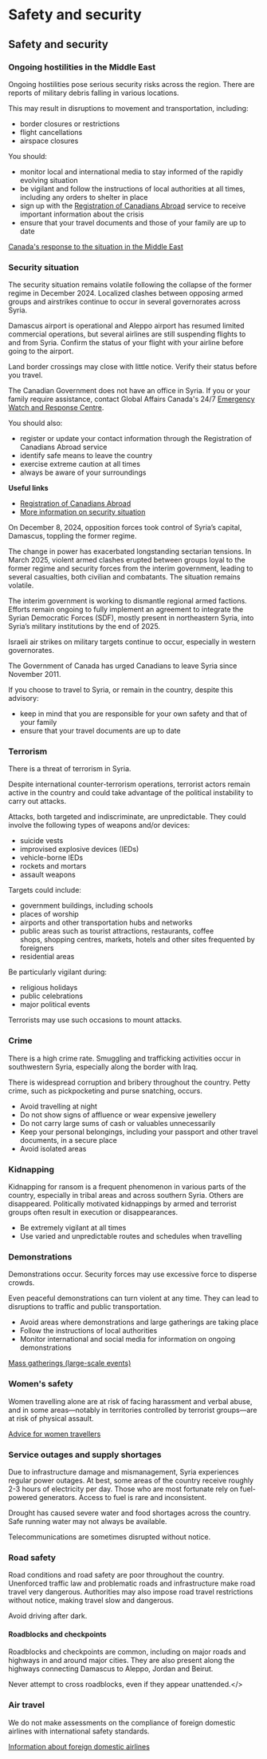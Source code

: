 # Safety and security

## Safety and security

### Ongoing hostilities in the Middle East

Ongoing hostilities pose serious security risks across the region. There are reports of military debris falling in various locations.

This may result in disruptions to movement and transportation, including:

* border closures or restrictions
* flight cancellations
* airspace closures

You should:

* monitor local and international media to stay informed of the rapidly evolving situation
* be vigilant and follow the instructions of local authorities at all times, including any orders to shelter in place
* sign up with the [Registration of Canadians Abroad](https://travel.gc.ca/travelling/registration) service to receive important information about the crisis
* ensure that your travel documents and those of your family are up to date

[Canada's response to the situation in the Middle East](https://www.international.gc.ca/world-monde/issues_development-enjeux_developpement/response_conflict-reponse_conflits/crisis-crises/middle-east-moyen-orient.aspx?lang=eng)

### Security situation

The security situation remains volatile following the collapse of the former regime in December 2024. Localized clashes between opposing armed groups and airstrikes continue to occur in several governorates across Syria.

Damascus airport is operational and Aleppo airport has resumed limited commercial operations, but several airlines are still suspending flights to and from Syria. Confirm the status of your flight with your airline before going to the airport.

Land border crossings may close with little notice. Verify their status before you travel.

The Canadian Government does not have an office in Syria. If you or your family require assistance, contact Global Affairs Canada's 24/7 [Emergency Watch and Response Centre](https://travel.gc.ca/assistance/emergency-assistance).

You should also:

* register or update your contact information through the Registration of Canadians Abroad service
* identify safe means to leave the country
* exercise extreme caution at all times
* always be aware of your surroundings

**Useful links**

* [Registration of Canadians Abroad](https://travel.gc.ca/travelling/registration)
* [More information on security situation](https://travel.gc.ca/destinations/syria#security_situation)

On December 8, 2024, opposition forces took control of Syria’s capital, Damascus, toppling the former regime.

The change in power has exacerbated longstanding sectarian tensions. In March 2025, violent armed clashes erupted between groups loyal to the former regime and security forces from the interim government, leading to several casualties, both civilian and combatants. The situation remains volatile.

The interim government is working to dismantle regional armed factions. Efforts remain ongoing to fully implement an agreement to integrate the Syrian Democratic Forces (SDF), mostly present in northeastern Syria, into Syria’s military institutions by the end of 2025.

Israeli air strikes on military targets continue to occur, especially in western governorates.

The Government of Canada has urged Canadians to leave Syria since November 2011.

If you choose to travel to Syria, or remain in the country, despite this advisory:

* keep in mind that you are responsible for your own safety and that of your family
* ensure that your travel documents are up to date

### Terrorism

There is a threat of terrorism in Syria.

Despite international counter-terrorism operations, terrorist actors remain active in the country and could take advantage of the political instability to carry out attacks.

Attacks, both targeted and indiscriminate, are unpredictable. They could involve the following types of weapons and/or devices:

* suicide vests
* improvised explosive devices (IEDs)
* vehicle-borne IEDs
* rockets and mortars
* assault weapons

Targets could include:

* government buildings, including schools
* places of worship
* airports and other transportation hubs and networks
* public areas such as tourist attractions, restaurants, coffee shops, shopping centres, markets, hotels and other sites frequented by foreigners
* residential areas

Be particularly vigilant during:

* religious holidays
* public celebrations
* major political events

Terrorists may use such occasions to mount attacks.

### Crime

There is a high crime rate. Smuggling and trafficking activities occur in southwestern Syria, especially along the border with Iraq.

There is widespread corruption and bribery throughout the country. Petty crime, such as pickpocketing and purse snatching, occurs.

* Avoid travelling at night
* Do not show signs of affluence or wear expensive jewellery
* Do not carry large sums of cash or valuables unnecessarily
* Keep your personal belongings, including your passport and other travel documents, in a secure place
* Avoid isolated areas

### Kidnapping

Kidnapping for ransom is a frequent phenomenon in various parts of the country, especially in tribal areas and across southern Syria. Others are disappeared. Politically motivated kidnappings by armed and terrorist groups often result in execution or disappearances.

* Be extremely vigilant at all times
* Use varied and unpredictable routes and schedules when travelling

### Demonstrations

Demonstrations occur. Security forces may use excessive force to disperse crowds.

Even peaceful demonstrations can turn violent at any time. They can lead to disruptions to traffic and public transportation.

* Avoid areas where demonstrations and large gatherings are taking place
* Follow the instructions of local authorities
* Monitor international and social media for information on ongoing demonstrations

[Mass gatherings (large-scale events)](https://travel.gc.ca/travelling/health-safety/mass-gatherings)

### Women's safety

Women travelling alone are at risk of facing harassment and verbal abuse, and in some areas—notably in territories controlled by terrorist groups—are at risk of physical assault.

[Advice for women travellers](https://travel.gc.ca/travelling/health-safety/advice-for-women-travellers "Advice for women travellers")

### Service outages and supply shortages

Due to infrastructure damage and mismanagement, Syria experiences regular power outages. At best, some areas of the country receive roughly 2-3 hours of electricity per day. Those who are most fortunate rely on fuel-powered generators. Access to fuel is rare and inconsistent.

Drought has caused severe water and food shortages across the country. Safe running water may not always be available.

Telecommunications are sometimes disrupted without notice.

### Road safety

Road conditions and road safety are poor throughout the country. Unenforced traffic law and problematic roads and infrastructure make road travel very dangerous. Authorities may also impose road travel restrictions without notice, making travel slow and dangerous.

Avoid driving after dark.

#### Roadblocks and checkpoints

Roadblocks and checkpoints are common, including on major roads and highways in and around major cities. They are also present along the highways connecting Damascus to Aleppo, Jordan and Beirut.

Never attempt to cross roadblocks, even if they appear unattended.</>

### Air travel

We do not make assessments on the compliance of foreign domestic airlines with international safety standards.

[Information about foreign domestic airlines](https://travel.gc.ca/air/in-flight-safety#other)